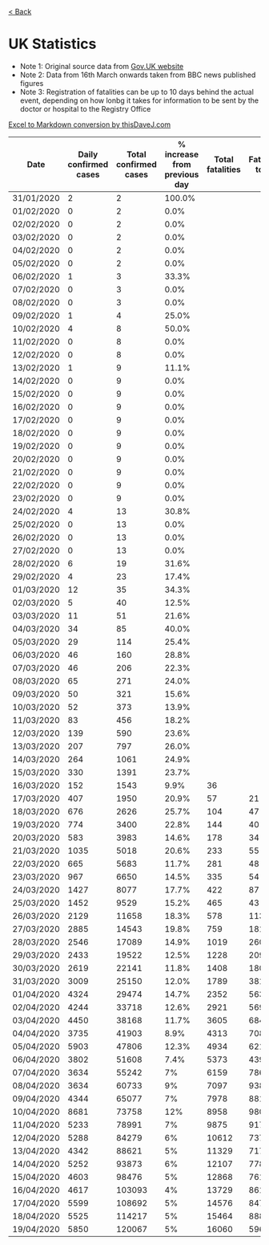 [< Back](/README.md)

# UK Statistics

- Note 1: Original source data from [Gov.UK website](https://www.gov.uk/government/publications/covid-19-track-coronavirus-cases)
- Note 2: Data from 16th March onwards taken from BBC news published figures
- Note 3: Registration of fatalities can be up to 10 days behind the actual event, depending on how lonbg it takes for information to be sent by the doctor or hospital to the Registry Office

[Excel to Markdown conversion by thisDaveJ.com](https://thisdavej.com/copy-table-in-excel-and-paste-as-a-markdown-table/)


| Date       | Daily confirmed cases | Total confirmed cases | % increase from previous day | Total fatalities | Fatalities today | % fatality rate today |
|------------|-----------------------|-----------------------|------------------------------|------------------|------------------|-----------------------|
| 31/01/2020 | 2                     | 2                     | 100.0%                       |                  |                  |                       |
| 01/02/2020 | 0                     | 2                     | 0.0%                         |                  |                  |                       |
| 02/02/2020 | 0                     | 2                     | 0.0%                         |                  |                  |                       |
| 03/02/2020 | 0                     | 2                     | 0.0%                         |                  |                  |                       |
| 04/02/2020 | 0                     | 2                     | 0.0%                         |                  |                  |                       |
| 05/02/2020 | 0                     | 2                     | 0.0%                         |                  |                  |                       |
| 06/02/2020 | 1                     | 3                     | 33.3%                        |                  |                  |                       |
| 07/02/2020 | 0                     | 3                     | 0.0%                         |                  |                  |                       |
| 08/02/2020 | 0                     | 3                     | 0.0%                         |                  |                  |                       |
| 09/02/2020 | 1                     | 4                     | 25.0%                        |                  |                  |                       |
| 10/02/2020 | 4                     | 8                     | 50.0%                        |                  |                  |                       |
| 11/02/2020 | 0                     | 8                     | 0.0%                         |                  |                  |                       |
| 12/02/2020 | 0                     | 8                     | 0.0%                         |                  |                  |                       |
| 13/02/2020 | 1                     | 9                     | 11.1%                        |                  |                  |                       |
| 14/02/2020 | 0                     | 9                     | 0.0%                         |                  |                  |                       |
| 15/02/2020 | 0                     | 9                     | 0.0%                         |                  |                  |                       |
| 16/02/2020 | 0                     | 9                     | 0.0%                         |                  |                  |                       |
| 17/02/2020 | 0                     | 9                     | 0.0%                         |                  |                  |                       |
| 18/02/2020 | 0                     | 9                     | 0.0%                         |                  |                  |                       |
| 19/02/2020 | 0                     | 9                     | 0.0%                         |                  |                  |                       |
| 20/02/2020 | 0                     | 9                     | 0.0%                         |                  |                  |                       |
| 21/02/2020 | 0                     | 9                     | 0.0%                         |                  |                  |                       |
| 22/02/2020 | 0                     | 9                     | 0.0%                         |                  |                  |                       |
| 23/02/2020 | 0                     | 9                     | 0.0%                         |                  |                  |                       |
| 24/02/2020 | 4                     | 13                    | 30.8%                        |                  |                  |                       |
| 25/02/2020 | 0                     | 13                    | 0.0%                         |                  |                  |                       |
| 26/02/2020 | 0                     | 13                    | 0.0%                         |                  |                  |                       |
| 27/02/2020 | 0                     | 13                    | 0.0%                         |                  |                  |                       |
| 28/02/2020 | 6                     | 19                    | 31.6%                        |                  |                  |                       |
| 29/02/2020 | 4                     | 23                    | 17.4%                        |                  |                  |                       |
| 01/03/2020 | 12                    | 35                    | 34.3%                        |                  |                  |                       |
| 02/03/2020 | 5                     | 40                    | 12.5%                        |                  |                  |                       |
| 03/03/2020 | 11                    | 51                    | 21.6%                        |                  |                  |                       |
| 04/03/2020 | 34                    | 85                    | 40.0%                        |                  |                  |                       |
| 05/03/2020 | 29                    | 114                   | 25.4%                        |                  |                  |                       |
| 06/03/2020 | 46                    | 160                   | 28.8%                        |                  |                  |                       |
| 07/03/2020 | 46                    | 206                   | 22.3%                        |                  |                  |                       |
| 08/03/2020 | 65                    | 271                   | 24.0%                        |                  |                  |                       |
| 09/03/2020 | 50                    | 321                   | 15.6%                        |                  |                  |                       |
| 10/03/2020 | 52                    | 373                   | 13.9%                        |                  |                  |                       |
| 11/03/2020 | 83                    | 456                   | 18.2%                        |                  |                  |                       |
| 12/03/2020 | 139                   | 590                   | 23.6%                        |                  |                  |                       |
| 13/03/2020 | 207                   | 797                   | 26.0%                        |                  |                  |                       |
| 14/03/2020 | 264                   | 1061                  | 24.9%                        |                  |                  |                       |
| 15/03/2020 | 330                   | 1391                  | 23.7%                        |                  |                  |                       |
| 16/03/2020 | 152                   | 1543                  | 9.9%                         | 36               |                  |                       |
| 17/03/2020 | 407                   | 1950                  | 20.9%                        | 57               | 21               | 2.9%                  |
| 18/03/2020 | 676                   | 2626                  | 25.7%                        | 104              | 47               | 4.0%                  |
| 19/03/2020 | 774                   | 3400                  | 22.8%                        | 144              | 40               | 4.2%                  |
| 20/03/2020 | 583                   | 3983                  | 14.6%                        | 178              | 34               | 4.5%                  |
| 21/03/2020 | 1035                  | 5018                  | 20.6%                        | 233              | 55               | 4.6%                  |
| 22/03/2020 | 665                   | 5683                  | 11.7%                        | 281              | 48               | 4.9%                  |
| 23/03/2020 | 967                   | 6650                  | 14.5%                        | 335              | 54               | 5.0%                  |
| 24/03/2020 | 1427                  | 8077                  | 17.7%                        | 422              | 87               | 5.2%                  |
| 25/03/2020 | 1452                  | 9529                  | 15.2%                        | 465              | 43               | 4.9%                  |
| 26/03/2020 | 2129                  | 11658                 | 18.3%                        | 578              | 113              | 5.0%                  |
| 27/03/2020 | 2885                  | 14543                 | 19.8%                        | 759              | 181              | 5.2%                  |
| 28/03/2020 | 2546                  | 17089                 | 14.9%                        | 1019             | 260              | 6.0%                  |
| 29/03/2020 | 2433                  | 19522                 | 12.5%                        | 1228             | 209              | 6.3%                  |
| 30/03/2020 | 2619                  | 22141                 | 11.8%                        | 1408             | 180              | 6.4%                  |
| 31/03/2020 | 3009                  | 25150                 | 12.0%                        | 1789             | 381              | 7.1%                  |
| 01/04/2020 | 4324                  | 29474                 | 14.7%                        | 2352             | 563              | 8.0%                  |
| 02/04/2020 | 4244                  | 33718                 | 12.6%                        | 2921             | 569              | 8.7%                  |
| 03/04/2020 | 4450                  | 38168                 | 11.7%                        | 3605             | 684              | 9.4%                  |
| 04/04/2020 | 3735                  | 41903                 | 8.9%                         | 4313             | 708              | 10.3%                 |
| 05/04/2020 | 5903                  | 47806                 | 12.3%                        | 4934             | 621              | 10.3%                 |
| 06/04/2020 | 3802                  | 51608                 | 7.4%                         | 5373             | 439              | 10.4%                 |
| 07/04/2020 | 3634                  | 55242                 | 7%                           | 6159             | 786              | 11.1%                 |
| 08/04/2020 | 3634                  | 60733                 | 9%                           | 7097             | 938              | 11.7%                 |
| 09/04/2020 | 4344                  | 65077                 | 7%                           | 7978             | 881              | 12.3%                 |
| 10/04/2020 | 8681                  | 73758                 | 12%                          | 8958             | 980              | 12.1%                 |
| 11/04/2020 | 5233                  | 78991                 | 7%                           | 9875             | 917              | 12.5%                 |
| 12/04/2020 | 5288                  | 84279                 | 6%                           | 10612            | 737              | 12.6%                 |
| 13/04/2020 | 4342                  | 88621                 | 5%                           | 11329            | 717              | 12.8%                 |
| 14/04/2020 | 5252                  | 93873                 | 6%                           | 12107            | 778              | 12.9%                 |
| 15/04/2020 | 4603                  | 98476                 | 5%                           | 12868            | 761              | 13.1%                 |
| 16/04/2020 | 4617                  | 103093                | 4%                           | 13729            | 861              | 13.3%                 |
| 17/04/2020 | 5599                  | 108692                | 5%                           | 14576            | 847              | 13.4%                 |
| 18/04/2020 | 5525                  | 114217                | 5%                           | 15464            | 888              | 13.5%                 |
| 19/04/2020 | 5850                  | 120067                | 5%                           | 16060            | 596              | 13.4%                 | 
